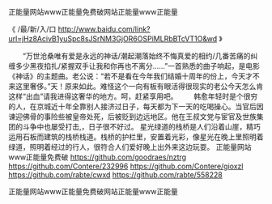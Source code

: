 
正能量网站www正能量免费破网站正能量www正能量




《 /最/新/入/口  http://www.baidu.com/link?url=jHz8AcivB1yuSpc8sJSrNM3GjOR6OSPiMLRbBTcVT1O&wd 》




　　“万世沧桑唯有爱是永远的神话/潮起潮落始终不悔真爱的相约/几番苦痛的纠缠多少黑夜掐扎/紧握双手让我和你再也不离分……”一首熟悉的曲子响起，是电影《神话》的主题曲。老公说：“若不是看在今年我们结婚十周年的份上，今天才不来这里奢侈。”天！原来如此。难怪这个一向有板有眼活得很现实的老公今天怎么肯这样“出血”请我进得这奢华的地方。呵，赶紧享用吧。
　　韩愈年轻时是个很穷的人，在京城近十年全靠别人接济过日子，每天都为下一天的吃喝操心。当官后因谏迎佛骨的事险些被皇帝处死，后被贬到边远地区。他在王叔文党与宦官及世族集团的斗争中也屡受打击,，日子很不好过。
星光绿道的栈桥是人们沿着山崖，精巧运用石板而建筑的栈桥栈道。栈桥的护栏里，安置着光彩，像星光在晚上里照明着绿道，照明着经过的行人，很符合人们爱好晚上出外来这边玩耍。
正能量网站www正能量免费破
https://github.com/goodraes/nztrg
https://github.com/Contere/232996
https://github.com/Contere/gioxzl
https://github.com/rabte/cwxd
https://github.com/rabte/558228





正能量网站www正能量免费破网站正能量www正能量
